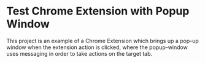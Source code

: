 Test Chrome Extension with Popup Window
=======================================

This project is an example of a Chrome Extension which brings up a pop-up window
when the extension action is clicked, where the popup-window uses messaging in order
to take actions on the target tab.

